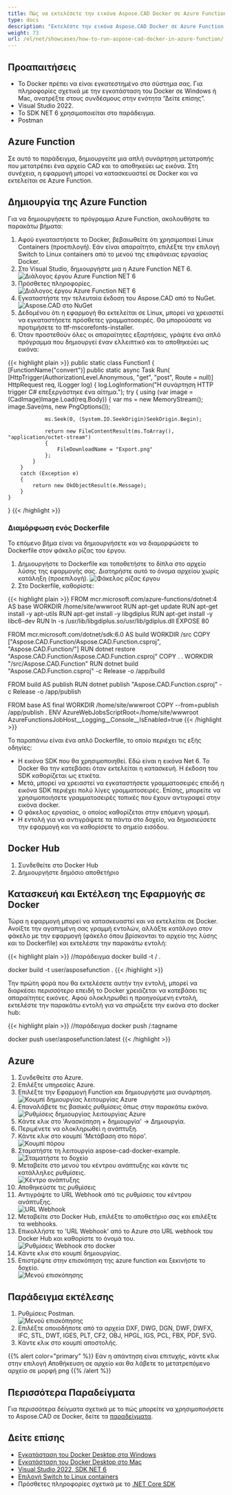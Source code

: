 ```yaml
---
title: Πώς να εκτελέσετε την εικόνα Aspose.CAD Docker σε Azure Function
type: docs
description: "Εκτελέστε την εικόνα Aspose.CAD Docker σε Azure Function."
weight: 73
url: /el/net/showcases/how-to-run-aspose-cad-docker-in-azure-function/
---
```


## Προαπαιτήσεις
- Το Docker πρέπει να είναι εγκατεστημένο στο σύστημα σας. Για πληροφορίες σχετικά με την εγκατάσταση του Docker σε Windows ή Mac, ανατρέξτε στους συνδέσμους στην ενότητα “Δείτε επίσης”.
- Visual Studio 2022.
- Το SDK NET 6 χρησιμοποιείται στο παράδειγμα.
- Postman

## Azure Function

Σε αυτό το παράδειγμα, δημιουργείτε μια απλή συνάρτηση μετατροπής που μετατρέπει ένα αρχείο CAD και το αποθηκεύει ως εικόνα. Στη συνέχεια, η εφαρμογή μπορεί να κατασκευαστεί σε Docker και να εκτελείται σε Azure Function.

## Δημιουργία της Azure Function

Για να δημιουργήσετε το πρόγραμμα Azure Function, ακολουθήστε τα παρακάτω βήματα:
1. Αφού εγκαταστήσετε το Docker, βεβαιωθείτε ότι χρησιμοποιεί Linux Containers (προεπιλογή). Εάν είναι απαραίτητο, επιλέξτε την επιλογή Switch to Linux containers από το μενού της επιφάνειας εργασίας Docker.
1. Στο Visual Studio, δημιουργήστε μια η Azure Function NET 6.<br>
![Διάλογος έργου Azure Function NET 6](/cad/_assets/showcases/azure/Create-project.png)<br>
1. Πρόσθετες πληροφορίες.<br>
![Διάλογος έργου Azure Function NET 6](/cad/_assets/showcases/azure/Additional-information.png)<br>
1. Εγκαταστήστε την τελευταία έκδοση του Aspose.CAD από το NuGet.<br>
![Aspose.CAD στο NuGet](/cad/_assets/showcases/azure/NuGet.png)<br>
1. Δεδομένου ότι η εφαρμογή θα εκτελείται σε Linux, μπορεί να χρειαστεί να εγκαταστήσετε πρόσθετες γραμματοσειρές. Θα μπορούσατε να προτιμήσετε το ttf-mscorefonts-installer.
1. Όταν προστεθούν όλες οι απαραίτητες εξαρτήσεις, γράψτε ένα απλό πρόγραμμα που δημιουργεί έναν ελλειπτικό και το αποθηκεύει ως εικόνα:<br>

{{< highlight plain >}}
public static class Function1
{
    [FunctionName("convert")]
    public static async Task<IActionResult> Run(
        [HttpTrigger(AuthorizationLevel.Anonymous, "get", "post", Route = null)] HttpRequest req,
        ILogger log)
    {
        log.LogInformation("Η συνάρτηση HTTP trigger C# επεξεργάστηκε ένα αίτημα.");
        try
        {
            using (var image = (CadImage)Image.Load(req.Body))
            {
                var ms = new MemoryStream();
                image.Save(ms, new PngOptions());

                ms.Seek(0, (System.IO.SeekOrigin)SeekOrigin.Begin);

                return new FileContentResult(ms.ToArray(), "application/octet-stream")
                {
                    FileDownloadName = "Export.png"
                };
            }
        }
        catch (Exception e)
        {
            return new OkObjectResult(e.Message);
        }
    }
}
{{< /highlight >}}

### Διαμόρφωση ενός Dockerfile

 Το επόμενο βήμα είναι να δημιουργήσετε και να διαμορφώσετε το Dockerfile στον φάκελο ρίζας του έργου.

1. Δημιουργήστε το Dockerfile και τοποθετήστε το δίπλα στο αρχείο λύσης της εφαρμογής σας. Διατηρήστε αυτό το όνομα αρχείου χωρίς κατάληξη (προεπιλογή).
![Φάκελος ρίζας έργου](/cad/_assets/showcases/azure/root-folder.png)<br>
1. Στο Dockerfile, καθορίστε:


{{< highlight plain >}}
FROM mcr.microsoft.com/azure-functions/dotnet:4 AS base
WORKDIR /home/site/wwwroot
RUN apt-get update
RUN apt-get install -y apt-utils
RUN apt-get install -y libgdiplus
RUN apt-get install -y libc6-dev 
RUN ln -s /usr/lib/libgdiplus.so/usr/lib/gdiplus.dll
EXPOSE 80

FROM mcr.microsoft.com/dotnet/sdk:6.0 AS build
WORKDIR /src
COPY ["Aspose.CAD.Function/Aspose.CAD.Function.csproj", "Aspose.CAD.Function/"]
RUN dotnet restore "Aspose.CAD.Function/Aspose.CAD.Function.csproj"
COPY . .
WORKDIR "/src/Aspose.CAD.Function"
RUN dotnet build "Aspose.CAD.Function.csproj" -c Release -o /app/build

FROM build AS publish
RUN dotnet publish "Aspose.CAD.Function.csproj" -c Release -o /app/publish

FROM base AS final
WORKDIR /home/site/wwwroot
COPY --from=publish /app/publish .
ENV AzureWebJobsScriptRoot=/home/site/wwwroot \
    AzureFunctionsJobHost__Logging__Console__IsEnabled=true
{{< /highlight >}}

 Το παραπάνω είναι ένα απλό Dockerfile, το οποίο περιέχει τις εξής οδηγίες:

- Η εικόνα SDK που θα χρησιμοποιηθεί. Εδώ είναι η εικόνα Net 6. Το Docker θα την κατεβάσει όταν εκτελείται η κατασκευή. Η έκδοση του SDK καθορίζεται ως ετικέτα.
- Μετά, μπορεί να χρειαστεί να εγκαταστήσετε γραμματοσειρές επειδή η εικόνα SDK περιέχει πολύ λίγες γραμματοσειρές. Επίσης, μπορείτε να χρησιμοποιήσετε γραμματοσειρές τοπικές που έχουν αντιγραφεί στην εικόνα docker.
- Ο φάκελος εργασίας, ο οποίος καθορίζεται στην επόμενη γραμμή.
- Η εντολή για να αντιγράψετε τα πάντα στο δοχείο, να δημοσιεύσετε την εφαρμογή και να καθορίσετε το σημείο εισόδου.

## Docker Hub
1. Συνδεθείτε στο Docker Hub
1. Δημιουργήστε δημόσιο αποθετήριο

## Κατασκευή και Εκτέλεση της Εφαρμογής σε Docker
 
 Τώρα η εφαρμογή μπορεί να κατασκευαστεί και να εκτελείται σε Docker. Ανοίξτε την αγαπημένη σας γραμμή εντολών, αλλάξτε κατάλογο στον φάκελο με την εφαρμογή (φάκελο όπου βρίσκονται το αρχείο της λύσης και το Dockerfile) και εκτελέστε την παρακάτω εντολή:

{{< highlight plain >}}
//παράδειγμα
docker build -t <user name>/<repository name> .

docker build -t user/asposefunction .
{{< /highlight >}}
 
Την πρώτη φορά που θα εκτελέσετε αυτήν την εντολή, μπορεί να διαρκέσει περισσότερο επειδή το Docker χρειάζεται να κατεβάσει τις απαραίτητες εικόνες. Αφού ολοκληρωθεί η προηγούμενη εντολή, εκτελέστε την παρακάτω εντολή για να σπρώξετε την εικόνα στο docker hub:
 
{{< highlight plain >}}
//παράδειγμα
docker push <user name>/<repository name>:tagname

docker push user/asposefunction:latest
{{< /highlight >}}

## Azure

1. Συνδεθείτε στο Azure.
1. Επιλέξτε υπηρεσίες Azure.
1. Επιλέξτε την Εφαρμογή Function και δημιουργήστε μια συνάρτηση.<br>
![Κουμπί δημιουργίας λειτουργίας Azure](/cad/_assets/showcases/azure/create-function.png)<br>
1. Επαναλάβετε τις βασικές ρυθμίσεις όπως στην παρακάτω εικόνα.<br>
![Ρυθμίσεις δημιουργίας λειτουργίας Azure](/cad/_assets/showcases/azure/create-function-setting.png)<br>
1. Κάντε κλικ στο 'Ανασκόπηση + δημιουργία' -> Δημιουργία.
1. Περιμένετε να ολοκληρωθεί η ανάπτυξη.
1. Κάντε κλικ στο κουμπί 'Μετάβαση στο πόρο'.<br>
![Κουμπί πόρου](/cad/_assets/showcases/azure/go-to-resource.png)<br>
1. Σταματήστε τη λειτουργία aspose-cad-docker-example.<br>
![Σταματήστε το δοχείο](/cad/_assets/showcases/azure/stop-container.png)<br>
1. Μεταβείτε στο μενού του κέντρου ανάπτυξης και κάντε τις κατάλληλες ρυθμίσεις.<br>
![Κέντρο ανάπτυξης](/cad/_assets/showcases/azure/deployment-center.png)<br>
1. Αποθηκεύστε τις ρυθμίσεις
1. Αντιγράψτε το URL Webhook από τις ρυθμίσεις του κέντρου ανάπτυξης.<br>
![URL Webhook](/cad/_assets/showcases/azure/webhook-url.png)<br>
1. Μεταβείτε στο Docker Hub, επιλέξτε το αποθετήριο σας και επιλέξτε τα webhooks.
1. Επικολλήστε το 'URL Webhook' από το Azure στο URL webhook του Docker Hub και καθορίστε το όνομά του.<br>
![Ρυθμίσεις Webhook στο docker](/cad/_assets/showcases/azure/webhook.png)<br>
1. Κάντε κλικ στο κουμπί δημιουργίας.
1. Επιστρέψτε στην επισκόπηση της azure function και ξεκινήστε το δοχείο.<br>
![Μενού επισκόπησης](/cad/_assets/showcases/azure/overview.png)<br>

## Παράδειγμα εκτέλεσης

1. Ρυθμίσεις Postman.<br>
![Μενού επισκόπησης](/cad/_assets/showcases/azure/postman-settings.png)<br>
1. Επιλέξτε οποιοδήποτε από τα αρχεία DXF, DWG, DGN, DWF, DWFX, IFC, STL, DWT, IGES, PLT, CF2, OBJ, HPGL, IGS, PCL, FBX, PDF, SVG.
1. Κάντε κλικ στο κουμπί αποστολής.

{{% alert color="primary" %}} 
Εάν η απάντηση είναι επιτυχής, κάντε κλικ στην επιλογή Αποθήκευση σε αρχείο και θα λάβετε το μετατρεπόμενο αρχείο σε μορφή png
{{% /alert %}}

## Περισσότερα Παραδείγματα

Για περισσότερα δείγματα σχετικά με το πώς μπορείτε να χρησιμοποιήσετε το Aspose.CAD σε Docker, δείτε τα [παραδείγματα](https://github.com/aspose-cad/Aspose.CAD-Documentation).


## Δείτε επίσης

- [Εγκατάσταση του Docker Desktop στα Windows](https://docs.docker.com/docker-for-windows/install/)
- [Εγκατάσταση του Docker Desktop στο Mac](https://docs.docker.com/docker-for-mac/install/)
- [Visual Studio 2022, SDK NET 6](https://docs.microsoft.com/en-us/dotnet/core/install/windows?tabs=net60#dependencies)
- [Επιλογή Switch to Linux containers](https://docs.docker.com/docker-for-windows/#switch-between-windows-and-linux-containers)
- Πρόσθετες πληροφορίες σχετικά με το [.NET Core SDK](https://hub.docker.com/_/microsoft-dotnet-sdk)
